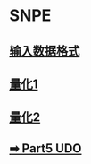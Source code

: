 # SNPE

## [输入数据格式](QUALCOMM/SNPE/03-InputImageFormatting.md)

## [量化1](QUALCOMM/SNPE/041-Quantized_VS_NON_Quantized_Models.md)

## [量化2](QUALCOMM/SNPE/042-QuantizationAlgorithm.md)

## [➡ Part5  UDO](QUALCOMM/SNPE/05-UDO.md)

